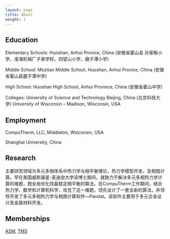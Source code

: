 ```yaml
---
layout: page
title: About
weight: 1
---
```


## Education

Elementary Schools: Huoshan, Anhui Provice, China (安徽省霍山县 孙家畈小学，淮海机械厂子弟学校，四望山小学，磨子潭小学)

Middle School: Mozitan Middle School, Huoshan, Anhui Provice, China (安徽省霍山县磨子潭中学)

High School: Huoshan High School, Anhui Province, China (安徽省霍山中学)

Colleges: University of Science and Technology Beijing, China (北京科技大学)
	University of Wisconsin – Madison, Wisconsin, USA

## Employment

CompuTherm, LLC, Middleton, Wisconsin, USA

Shanghai University, China

## Research

主要研究领域为多元多相体系中热力学与相平衡理论，热力学模型开发，及相图计算。早在美国威斯康星-麦迪逊大学读博士期间，就致力于解决多元多相热力学计算的难题，既全局优化找最稳定相平衡的算法。在CompuTherm工作期间，结合热力学、数学和计算机科学，攻克了这一难题，领先设计了一套全新的算法，并领导开发了多元多相热力学与相图计算软件—Pandat。该软件主要用于多元合金设计及金属材料开发。

## Memberships

[ASM](http://www.asminternational.org/home), [TMS][tms link]

[tms link]: http://www.tms.org/TMSHome.aspx
